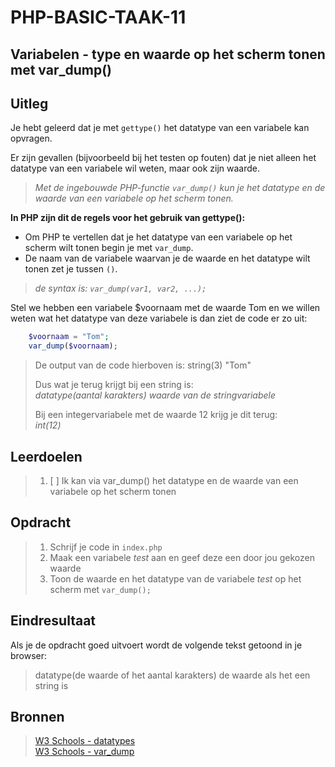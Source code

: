 # PHP-BASIC-TAAK-11
## Variabelen - type en waarde op het scherm tonen met var_dump()
## Uitleg
Je hebt geleerd dat je met `gettype()` het datatype van een variabele kan opvragen. 

Er zijn gevallen (bijvoorbeeld bij het testen op fouten) dat je niet alleen het datatype van een variabele wil weten, maar ook zijn waarde.
>
>_Met de ingebouwde PHP-functie `var_dump()` kun je het datatype en de waarde van een variabele op het scherm tonen._
>
**In PHP zijn dit de regels voor het gebruik van gettype():**
* Om PHP te vertellen dat je het datatype van een variabele op het scherm wilt tonen begin je met `var_dump`.  
* De naam van de variabele waarvan je de waarde en het datatype wilt tonen zet je tussen `()`.
>
>_de syntax is: `var_dump(var1, var2, ...);`_
>
Stel we hebben een variabele $voornaam met de waarde Tom en we willen weten wat het datatype van deze variabele is dan ziet de code er zo uit: 
```php
    $voornaam = "Tom";
    var_dump($voornaam);
```
>De output van de code hierboven is: string(3) "Tom"  
>
>Dus wat je terug krijgt bij een string is:  
>_datatype(aantal karakters) waarde van de stringvariabele_
>
>Bij een integervariabele met de waarde 12 krijg je dit terug:  
>_int(12)_ 
>
## Leerdoelen
>1. [ ] Ik kan via var_dump() het datatype en de waarde van een variabele op het scherm tonen

## Opdracht

>1. Schrijf je code in `index.php`
>2. Maak een variabele _test_ aan en geef deze een door jou gekozen waarde
>3. Toon de waarde en het datatype van de variabele _test_ op het scherm met `var_dump();`

## Eindresultaat
Als je de opdracht goed uitvoert wordt de volgende tekst getoond in je browser: 
>datatype(de waarde of het aantal karakters) de waarde als het een string is

## Bronnen
>[W3 Schools - datatypes](https://www.w3schools.com/php/php_datatypes.asp)  
>[W3 Schools - var_dump](https://www.w3schools.com/php/func_var_var_dump.asp)

<!--- ------------ DIT COMMENTAAR LATEN STAAN AUB ------------
------------------ ------------------------------ ------------
------------------ eagle ref:35237
------------------ ------------------------------ ------------
------------------ DIT COMMENTAAR LATEN STAAN AUB -------- -->